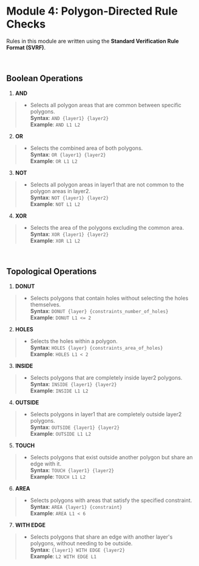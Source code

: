 # **Module 4: Polygon-Directed Rule Checks**  

Rules in this module are written using the **Standard Verification Rule Format (SVRF)**.  

<br />

## **Boolean Operations**

1. **AND**  
 > * Selects all polygon areas that are common between specific polygons.  
 > **Syntax**: `AND {layer1} {layer2}`  
 > **Example**: `AND L1 L2`

2. **OR**  
 > * Selects the combined area of both polygons.  
 > **Syntax**: `OR {layer1} {layer2}`  
 > **Example**: `OR L1 L2`

3. **NOT**  
 > * Selects all polygon areas in layer1 that are not common to the polygon areas in layer2.  
 > **Syntax**: `NOT {layer1} {layer2}`  
 > **Example**: `NOT L1 L2`

4. **XOR**  
 > * Selects the area of the polygons excluding the common area.  
 > **Syntax**: `XOR {layer1} {layer2}`  
 > **Example**: `XOR L1 L2`

<br />

## **Topological Operations**

1. **DONUT**  
 > * Selects polygons that contain holes without selecting the holes themselves.  
 > **Syntax**: `DONUT {layer} {constraints_number_of_holes}`  
 > **Example**: `DONUT L1 <= 2`

2. **HOLES**  
 > * Selects the holes within a polygon.  
 > **Syntax**: `HOLES {layer} {constraints_area_of_holes}`  
 > **Example**: `HOLES L1 < 2`

3. **INSIDE**  
 > * Selects polygons that are completely inside layer2 polygons.  
 > **Syntax**: `INSIDE {layer1} {layer2}`  
 > **Example**: `INSIDE L1 L2`

4. **OUTSIDE**  
 > * Selects polygons in layer1 that are completely outside layer2 polygons.  
 > **Syntax**: `OUTSIDE {layer1} {layer2}`  
 > **Example**: `OUTSIDE L1 L2`

5. **TOUCH**  
 > * Selects polygons that exist outside another polygon but share an edge with it.  
 > **Syntax**: `TOUCH {layer1} {layer2}`  
 > **Example**: `TOUCH L1 L2`

6. **AREA**  
 > * Selects polygons with areas that satisfy the specified constraint.  
 > **Syntax**: `AREA {layer1} {constraint}`  
 > **Example**: `AREA L1 < 6`

7. **WITH EDGE**  
 > * Selects polygons that share an edge with another layer's polygons, without needing to be outside.  
 > **Syntax**: `{layer1} WITH EDGE {layer2}`  
 > **Example**: `L2 WITH EDGE L1`

